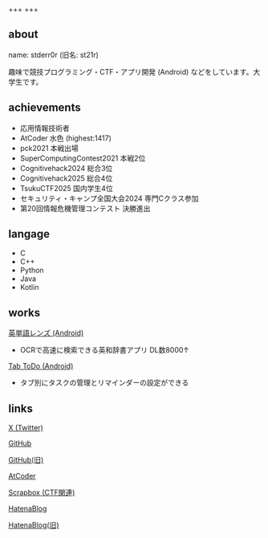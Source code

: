 +++
+++

## about
name: stderr0r (旧名: st21r)

趣味で競技プログラミング・CTF・アプリ開発 (Android) などをしています。大学生です。

## achievements
- 応用情報技術者
- AtCoder 水色 (highest:1417)
- pck2021 本戦出場
- SuperComputingContest2021 本戦2位
- Cognitivehack2024 総合3位
- Cognitivehack2025 総合4位
- TsukuCTF2025 国内学生4位
- セキュリティ・キャンプ全国大会2024 専門Cクラス参加
- 第20回情報危機管理コンテスト 決勝進出

## langage
- C
- C++
- Python
- Java
- Kotlin

## works
[英単語レンズ (Android)](https://play.google.com/store/apps/details?id=io.github.bjxytw.wordlens)
- OCRで高速に検索できる英和辞書アプリ DL数8000↑

[Tab ToDo (Android)](https://play.google.com/store/apps/details?id=io.github.bjxytw.tabtodo)
- タブ別にタスクの管理とリマインダーの設定ができる

## links
[X (Twitter)](https://x.com/stderr0r)

[GitHub](https://github.com/stderr0r)

[GitHub(旧)](https://github.com/st21r)

[AtCoder](https://atcoder.jp/users/sk4rd)

[Scrapbox (CTF関連)](https://scrapbox.io/stderr0r-ctfdiary/)

[HatenaBlog](https://stderr0r.hatenablog.com/)

[HatenaBlog(旧)](https://sk4rd.hateblo.jp/)
